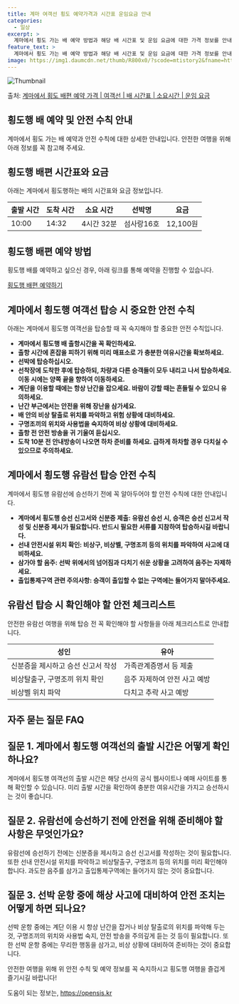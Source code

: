 ```yaml
---
title: 계마 여객선 횡도 예약가격과 시간표 운임요금 안내
categories:
  - 일상
excerpt: >
  계마에서 횡도 가는 배 예약 방법과 해당 배 시간표 및 운임 요금에 대한 가격 정보를 안내 드리겠습니다. 안전하고 재밋는 횡도행 여행을 위해 아래 정보 참고하시기 바랍니다. 횡도행 배편 예약하기 👈 클릭계마에서 횡도행 배 시간표출발 시간도착 시간소요 시간선박명요금10:0014:324시간 32분섬사랑16호12,100원횡도행 배편 예약하기 👈 클릭계마에서 횡도행 여객선 탑승 시 이용수칙계마에서 횡도행 배를 탑승하기 전에 꼭 숙지해야 할 안전 수칙들이 있습니다. 중요한 내용: 1) 계마에서 횡도행 배 출항시간을 꼭 확인하세요. 2) 출항 시간에 혼잡을 피하기 위해 미리 매표소로 가 충분한 여유시간을 확보하세요. 3) 선박에 탑승하십시오. 4) 선착장에 도착한 후에 탑승하되, 차량과 다른 승객들이 모두 내리고 ..
feature_text: >
  계마에서 횡도 가는 배 예약 방법과 해당 배 시간표 및 운임 요금에 대한 가격 정보를 안내 드리겠습니다. 안전하고 재밋는 횡도행 여행을 위해 아래 정보 참고하시기 바랍니다. 횡도행 배편 예약하기 👈 클릭계마에서 횡도행 배 시간표출발 시간도착 시간소요 시간선박명요금10:0014:324시간 32분섬사랑16호12,100원횡도행 배편 예약하기 👈 클릭계마에서 횡도행 여객선 탑승 시 이용수칙계마에서 횡도행 배를 탑승하기 전에 꼭 숙지해야 할 안전 수칙들이 있습니다. 중요한 내용: 1) 계마에서 횡도행 배 출항시간을 꼭 확인하세요. 2) 출항 시간에 혼잡을 피하기 위해 미리 매표소로 가 충분한 여유시간을 확보하세요. 3) 선박에 탑승하십시오. 4) 선착장에 도착한 후에 탑승하되, 차량과 다른 승객들이 모두 내리고 ..
image: https://img1.daumcdn.net/thumb/R800x0/?scode=mtistory2&fname=https%3A%2F%2Fblog.kakaocdn.net%2Fdn%2FQNxxO%2FbtsHCtMMJIc%2Fv02KnrOC3FprxmIb5UJcl1%2Fimg.webp
---
```


![Thumbnail](https://img1.daumcdn.net/thumb/R800x0/?scode=mtistory2&fname=https%3A%2F%2Fblog.kakaocdn.net%2Fdn%2FQNxxO%2FbtsHCtMMJIc%2Fv02KnrOC3FprxmIb5UJcl1%2Fimg.webp)

<p>출처: <a href="https://opensis.kr/entry/%EA%B3%84%EB%A7%88%EC%97%90%EC%84%9C-%ED%9A%A1%EB%8F%84-%EB%B0%B0%ED%8E%B8-%EC%98%88%EC%95%BD-%EA%B0%80%EA%B2%A9-%EC%97%AC%EA%B0%9D%EC%84%A0-%EB%B0%B0-%EC%8B%9C%EA%B0%84%ED%91%9C-%EC%86%8C%EC%9A%94%EC%8B%9C%EA%B0%84-%EC%9A%B4%EC%9E%84-%EC%9A%94%EA%B8%88" rel="dofollow">계마에서 횡도 배편 예약 가격 | 여객선 | 배 시간표 | 소요시간 | 운임 요금</a> </p>

## 횡도행 배 예약 및 안전 수칙 안내

계마에서 횡도 가는 배 예약과 안전 수칙에 대한 상세한 안내입니다. 안전한 여행을 위해 아래 정보를 꼭 참고해 주세요.

## 횡도행 배편 시간표와 요금

아래는 계마에서 횡도행하는 배의 시간표와 요금 정보입니다.

**출발 시간** | **도착 시간** | **소요 시간** | **선박명** | **요금**  
---|---|---|---|---  
10:00 | 14:32 | 4시간 32분 | 섬사랑16호 | 12,100원  
  
## **횡도행 배편 예약 방법**

횡도행 배를 예약하고 싶으신 경우, 아래 링크를 통해 예약을 진행할 수 있습니다.

[횡도행 배편 예약하기](횡도행_배편_예약_링크)

## 계마에서 횡도행 여객선 탑승 시 중요한 안전 수칙

아래는 계마에서 횡도행 여객선을 탑승할 때 꼭 숙지해야 할 중요한 안전 수칙입니다.

  * **계마에서 횡도행 배 출항시간을 꼭 확인하세요.**
  * **출항 시간에 혼잡을 피하기 위해 미리 매표소로 가 충분한 여유시간을 확보하세요.**
  * **선박에 탑승하십시오.**
  * **선착장에 도착한 후에 탑승하되, 차량과 다른 승객들이 모두 내리고 나서 탑승하세요. 이동 시에는 양쪽 끝을 향하여 이동하세요.**
  * **계단을 이용할 때에는 항상 난간을 잡으세요. 바람이 강할 때는 흔들릴 수 있으니 유의하세요.**
  * **난간 부근에서는 안전을 위해 장난을 삼가세요.**
  * **배 안의 비상 탈출로 위치를 파악하고 위험 상황에 대비하세요.**
  * **구명조끼의 위치와 사용법을 숙지하여 비상 상황에 대비하세요.**
  * **출항 전 안전 방송을 귀 기울여 듣십시오.**
  * **도착 10분 전 안내방송이 나오면 하차 준비를 하세요. 급하게 하차할 경우 다치실 수 있으므로 주의하세요.**

## **계마에서 횡도행 유람선 탑승 안전 수칙**

계마에서 횡도행 유람선에 승선하기 전에 꼭 알아두어야 할 안전 수칙에 대한 안내입니다.

  * **계마에서 횡도행 승선 신고서와 신분증 제출: 유람선 승선 시, 승객은 승선 신고서 작성 및 신분증 제시가 필요합니다. 반드시 필요한 서류를 지참하여 탑승하시길 바랍니다.**
  * **선내 안전시설 위치 확인: 비상구, 비상벨, 구명조끼 등의 위치를 파악하여 사고에 대비하세요.**
  * **삼가야 할 음주: 선박 위에서의 넘어짐과 다치기 쉬운 상황을 고려하여 음주는 자제하세요.**
  * **출입통제구역 관련 주의사항: 승객이 출입할 수 없는 구역에는 들어가지 말아주세요.**

## 유람선 탑승 시 확인해야 할 안전 체크리스트

안전한 유람선 여행을 위해 탑승 전 꼭 확인해야 할 사항들을 아래 체크리스트로 안내합니다.

**성인** | **유아**  
---|---  
신분증을 제시하고 승선 신고서 작성 | 가족관계증명서 등 제출  
비상탈출구, 구명조끼 위치 확인 | 음주 자제하여 안전 사고 예방  
비상벨 위치 파악 | 다치고 추락 사고 예방  
  
## 자주 묻는 질문 FAQ

## 질문 1. 계마에서 횡도행 여객선의 출발 시간은 어떻게 확인하나요?

계마에서 횡도행 여객선의 출발 시간은 해당 선사의 공식 웹사이트나 예매 사이트를 통해 확인할 수 있습니다. 미리 출발 시간을 확인하여 충분한
여유시간을 가지고 승선하시는 것이 좋습니다.

## 질문 2. 유람선에 승선하기 전에 안전을 위해 준비해야 할 사항은 무엇인가요?

유람선에 승선하기 전에는 신분증을 제시하고 승선 신고서를 작성하는 것이 필요합니다. 또한 선내 안전시설 위치를 파악하고 비상탈출구, 구명조끼
등의 위치를 미리 확인해야 합니다. 과도한 음주를 삼가고 출입통제구역에는 들어가지 않는 것이 중요합니다.

## 질문 3. 선박 운항 중에 해상 사고에 대비하여 안전 조치는 어떻게 하면 되나요?

선박 운항 중에는 계단 이용 시 항상 난간을 잡거나 비상 탈출로의 위치를 파악해 두는 것, 구명조끼의 위치와 사용법 숙지, 안전 방송을
주의깊게 듣는 것 등이 필요합니다. 또한 선박 운항 중에는 무리한 행동을 삼가고, 비상 상황에 대비하여 준비하는 것이 중요합니다.

안전한 여행을 위해 위 안전 수칙 및 예약 정보를 꼭 숙지하시고 횡도행 여행을 즐겁게 즐기시길 바랍니다!

 

도움이 되는 정보는, <a href="https://opensis.kr" rel="dofollow">https://opensis.kr</a>


